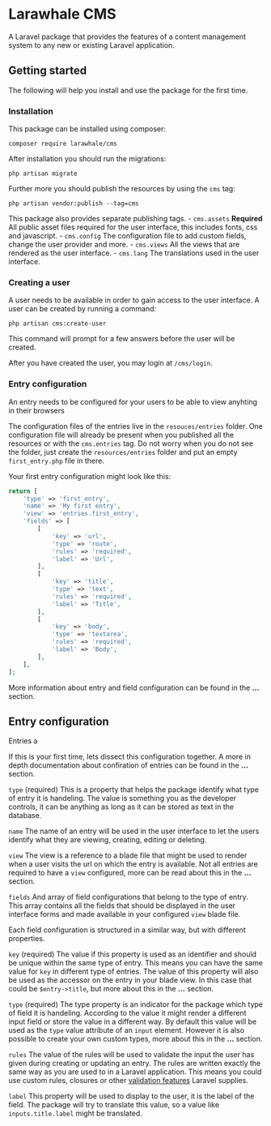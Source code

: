 # Larawhale CMS

A Laravel package that provides the features of a content management system to any new or existing Laravel application.

## Getting started

The following will help you install and use the package for the first time.

### Installation

This package can be installed using composer:

```
composer require larawhale/cms
```

After installation you should run the migrations:

```
php artisan migrate
```

Further more you should publish the resources by using the `cms` tag:

```
php artisan vendor:publish --tag=cms
```

This package also provides separate publishing tags.
    - `cms.assets`
        **Required** All public asset files required for the user interface, this includes fonts, css and javascript.
    - `cms.config`
        The configuration file to add custom fields, change the user provider and more.
    - `cms.views`
        All the views that are rendered as the user interface.
    - `cms.lang`
        The translations used in the user interface.

### Creating a user

A user needs to be available in order to gain access to the user interface. A user can be created by running a command:

```
php artisan cms:create-user
```

This command will prompt for a few answers before the user will be created.

After you have created the user, you may login at `/cms/login`.

### Entry configuration

An entry needs to be configured for your users to be able to view anyhting in their browsers

The configuration files of the entries live in the `resouces/entries` folder. One configuration file will already be present when you published all the resources or with the `cms.entries` tag. Do not worry when you do not see the folder, just create the `resources/entries` folder and put an empty `first_entry.php` file in there.

Your first entry configuration might look like this:

```php
return [
    'type' => 'first_entry',
    'name' => 'My first entry',
    'view' => 'entries.first_entry',
    'fields' => [
        [
            'key' => 'url',
            'type' => 'route',
            'rules' => 'required',
            'label' => 'Url',
        ],
        [
            'key' => 'title',
            'type' => 'text',
            'rules' => 'required',
            'label' => 'Title',
        ],
        [
            'key' => 'body',
            'type' => 'textarea',
            'rules' => 'required',
            'label' => 'Body',
        ],
    ],
];
```

More information about entry and field configuration can be found in the **...** section.


## Entry configuration



Entries a

If this is your first time, lets dissect this configuration together. A more in depth documentation about confiration of entries can be found in the **...** section.

`type` (required)
This is a property that helps the package identify what type of entry it is handeling. The value is something you as the developer controls, it can be anything as long as it can be stored as text in the database.

`name`
The name of an entry will be used in the user interface to let the users identify what they are viewing, creating, editing or deleting.

`view`
The view is a reference to a blade file that might be used to render when a user visits the url on which the entry is available. Not all entries are required to have a `view` configured, more can be read about this in the **...** section.

`fields`
And array of field configurations that belong to the type of entry. This array contains all the fields that should be displayed in the user interface forms and made available in your configured `view` blade file.

Each field configuration is structured in a similar way, but with different properties.

`key` (required)
The value if this property is used as an identifier and should be unique within the same type of entry. This means you can have the same value for `key` in different type of entries. The value of this property will also be used as the accessor on the entry in your blade view. In this case that could be `$entry->title`, but more about this in the **...** section.

`type` (required)
The type property is an indicator for the package which type of field it is handeling. According to the value it might render a different input field or store the value in a different way. By default this value will be used as the `type` value attribute of an `input` element. However it is also possible to create your own custom types, more about this in the **...** section.

`rules`
The value of the rules will be used to validate the input the user has given during creating or updating an entry. The rules are written exactly the same way as you are used to in a Laravel application. This means you could use custom rules, closures or other [validation features](https://laravel.com/docs/master/validation) Laravel supplies.

`label`
This property will be used to display to the user, it is the label of the field. The package will try to translate this value, so a value like `inputs.title.label` might be translated.
